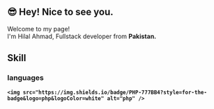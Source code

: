 ## 😎 Hey! Nice to see you.

Welcome to my page! <br />
I'm Hilal Ahmad, Fullstack developer  from <b>Pakistan<b>.

## Skill

### languages
    <img src="https://img.shields.io/badge/PHP-777BB4?style=for-the-badge&logo=php&logoColor=white" alt="php" />

